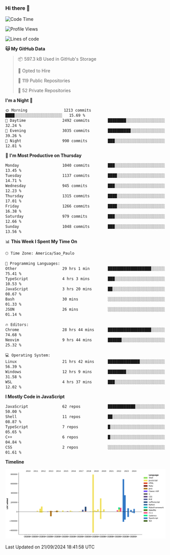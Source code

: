 ### Hi there 👋

<!--START_SECTION:waka-->
![Code Time](http://img.shields.io/badge/Code%20Time-6%2C459%20hrs%2052%20mins-blue)

![Profile Views](http://img.shields.io/badge/Profile%20Views-1-blue)

![Lines of code](https://img.shields.io/badge/From%20Hello%20World%20I%27ve%20Written-3.1%20million%20lines%20of%20code-blue)

**🐱 My GitHub Data** 

> 📦 597.3 kB Used in GitHub's Storage 
 > 
> 💼 Opted to Hire
 > 
> 📜 119 Public Repositories 
 > 
> 🔑 52 Private Repositories 
 > 
**I'm a Night 🦉** 

```text
🌞 Morning                1213 commits        ████░░░░░░░░░░░░░░░░░░░░░   15.69 % 
🌆 Daytime                2492 commits        ████████░░░░░░░░░░░░░░░░░   32.24 % 
🌃 Evening                3035 commits        ██████████░░░░░░░░░░░░░░░   39.26 % 
🌙 Night                  990 commits         ███░░░░░░░░░░░░░░░░░░░░░░   12.81 % 
```
📅 **I'm Most Productive on Thursday** 

```text
Monday                   1040 commits        ███░░░░░░░░░░░░░░░░░░░░░░   13.45 % 
Tuesday                  1137 commits        ████░░░░░░░░░░░░░░░░░░░░░   14.71 % 
Wednesday                945 commits         ███░░░░░░░░░░░░░░░░░░░░░░   12.23 % 
Thursday                 1315 commits        ████░░░░░░░░░░░░░░░░░░░░░   17.01 % 
Friday                   1266 commits        ████░░░░░░░░░░░░░░░░░░░░░   16.38 % 
Saturday                 979 commits         ███░░░░░░░░░░░░░░░░░░░░░░   12.66 % 
Sunday                   1048 commits        ███░░░░░░░░░░░░░░░░░░░░░░   13.56 % 
```


📊 **This Week I Spent My Time On** 

```text
🕑︎ Time Zone: America/Sao_Paulo

💬 Programming Languages: 
Other                    29 hrs 1 min        ███████████████████░░░░░░   75.41 % 
TypeScript               4 hrs 3 mins        ███░░░░░░░░░░░░░░░░░░░░░░   10.53 % 
JavaScript               3 hrs 20 mins       ██░░░░░░░░░░░░░░░░░░░░░░░   08.67 % 
Bash                     30 mins             ░░░░░░░░░░░░░░░░░░░░░░░░░   01.33 % 
JSON                     26 mins             ░░░░░░░░░░░░░░░░░░░░░░░░░   01.14 % 

🔥 Editors: 
Chrome                   28 hrs 44 mins      ███████████████████░░░░░░   74.68 % 
Neovim                   9 hrs 44 mins       ██████░░░░░░░░░░░░░░░░░░░   25.32 % 

💻 Operating System: 
Linux                    21 hrs 42 mins      ██████████████░░░░░░░░░░░   56.39 % 
Windows                  12 hrs 9 mins       ████████░░░░░░░░░░░░░░░░░   31.58 % 
WSL                      4 hrs 37 mins       ███░░░░░░░░░░░░░░░░░░░░░░   12.02 % 
```

**I Mostly Code in JavaScript** 

```text
JavaScript               62 repos            ████████████░░░░░░░░░░░░░   50.00 % 
Shell                    11 repos            ██░░░░░░░░░░░░░░░░░░░░░░░   08.87 % 
TypeScript               7 repos             █░░░░░░░░░░░░░░░░░░░░░░░░   05.65 % 
C++                      6 repos             █░░░░░░░░░░░░░░░░░░░░░░░░   04.84 % 
CSS                      2 repos             ░░░░░░░░░░░░░░░░░░░░░░░░░   01.61 % 
```



**Timeline**

![Lines of Code chart](https://raw.githubusercontent.com/jampow/jampow/master/assets/bar_graph.png)


 Last Updated on 21/09/2024 18:41:58 UTC
<!--END_SECTION:waka-->
